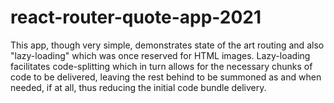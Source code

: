 # react-router-quote-app-2021
 This app, though very simple, demonstrates state of the art routing and also "lazy-loading" which was once reserved for HTML images.
 Lazy-loading facilitates code-splitting which in turn allows for the necessary chunks of code to be delivered, leaving the rest behind to be summoned as and when needed, if at all, thus reducing the initial code bundle delivery.
